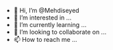 - 👋 Hi, I’m @Mehdiseyed
- 👀 I’m interested in ...
- 🌱 I’m currently learning ...
- 💞️ I’m looking to collaborate on ...
- 📫 How to reach me ...

<!---
Mehdiseyed/Mehdiseyed is a ✨ special ✨ repository because its `README.md` (this file) appears on your GitHub profile.
You can click the Preview link to take a look at your changes.
--->
